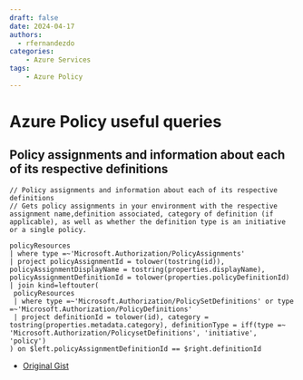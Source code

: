 ```yaml
---
draft: false
date: 2024-04-17
authors:
  - rfernandezdo
categories:
    - Azure Services
tags:
    - Azure Policy
---
```


# Azure Policy useful queries

## Policy assignments and information about each of its respective definitions

```kusto
// Policy assignments and information about each of its respective definitions
// Gets policy assignments in your environment with the respective assignment name,definition associated, category of definition (if applicable), as well as whether the definition type is an initiative or a single policy.

policyResources
| where type =~'Microsoft.Authorization/PolicyAssignments'
| project policyAssignmentId = tolower(tostring(id)), policyAssignmentDisplayName = tostring(properties.displayName), policyAssignmentDefinitionId = tolower(properties.policyDefinitionId)
| join kind=leftouter(
 policyResources
 | where type =~'Microsoft.Authorization/PolicySetDefinitions' or type =~'Microsoft.Authorization/PolicyDefinitions'
 | project definitionId = tolower(id), category = tostring(properties.metadata.category), definitionType = iff(type =~ 'Microsoft.Authorization/PolicysetDefinitions', 'initiative', 'policy')
) on $left.policyAssignmentDefinitionId == $right.definitionId
```

- [Original Gist](https://https://gist.github.com/timothywarner/8e5b6dea296f506871223883eb33059e)


